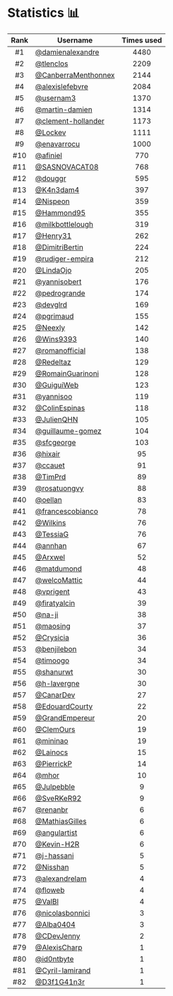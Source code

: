 # Statistics 📊

|Rank|Username|Times used|
:--------:|--------|:--------:|
|#1|[@damienalexandre](https://github.com/damienalexandre)|4480|
|#2|[@tlenclos](https://github.com/tlenclos)|2209|
|#3|[@CanberraMenthonnex](https://github.com/CanberraMenthonnex)|2144|
|#4|[@alexislefebvre](https://github.com/alexislefebvre)|2084|
|#5|[@usernam3](https://github.com/usernam3)|1370|
|#6|[@martin-damien](https://github.com/martin-damien)|1314|
|#7|[@clement-hollander](https://github.com/clement-hollander)|1173|
|#8|[@Lockev](https://github.com/Lockev)|1111|
|#9|[@enavarrocu](https://github.com/enavarrocu)|1000|
|#10|[@afiniel](https://github.com/afiniel)|770|
|#11|[@SASNOVACAT08](https://github.com/SASNOVACAT08)|768|
|#12|[@douggr](https://github.com/douggr)|595|
|#13|[@K4n3dam4](https://github.com/K4n3dam4)|397|
|#14|[@Nispeon](https://github.com/Nispeon)|359|
|#15|[@Hammond95](https://github.com/Hammond95)|355|
|#16|[@milkbottlelough](https://github.com/milkbottlelough)|319|
|#17|[@Henry31](https://github.com/Henry31)|262|
|#18|[@DimitriBertin](https://github.com/DimitriBertin)|224|
|#19|[@rudiger-empira](https://github.com/rudiger-empira)|212|
|#20|[@LindaOjo](https://github.com/LindaOjo)|205|
|#21|[@yannisobert](https://github.com/yannisobert)|176|
|#22|[@pedrogrande](https://github.com/pedrogrande)|174|
|#23|[@devglrd](https://github.com/devglrd)|169|
|#24|[@pgrimaud](https://github.com/pgrimaud)|155|
|#25|[@Neexly](https://github.com/Neexly)|142|
|#26|[@Wins9393](https://github.com/Wins9393)|140|
|#27|[@romanofficial](https://github.com/romanofficial)|138|
|#28|[@Redeltaz](https://github.com/Redeltaz)|129|
|#29|[@RomainGuarinoni](https://github.com/RomainGuarinoni)|128|
|#30|[@GuiguiWeb](https://github.com/GuiguiWeb)|123|
|#31|[@yannisoo](https://github.com/yannisoo)|119|
|#32|[@ColinEspinas](https://github.com/ColinEspinas)|118|
|#33|[@JulienQHN](https://github.com/JulienQHN)|105|
|#34|[@guillaume-gomez](https://github.com/guillaume-gomez)|104|
|#35|[@sfcgeorge](https://github.com/sfcgeorge)|103|
|#36|[@hixair](https://github.com/hixair)|95|
|#37|[@ccauet](https://github.com/ccauet)|91|
|#38|[@TimPrd](https://github.com/TimPrd)|89|
|#39|[@rosatuongvy](https://github.com/rosatuongvy)|88|
|#40|[@oellan](https://github.com/oellan)|83|
|#41|[@francescobianco](https://github.com/francescobianco)|78|
|#42|[@Wilkins](https://github.com/Wilkins)|76|
|#43|[@TessiaG](https://github.com/TessiaG)|76|
|#44|[@annhan](https://github.com/annhan)|67|
|#45|[@Arxwel](https://github.com/Arxwel)|52|
|#46|[@matdumond](https://github.com/matdumond)|48|
|#47|[@welcoMattic](https://github.com/welcoMattic)|44|
|#48|[@vprigent](https://github.com/vprigent)|43|
|#49|[@firatyalcin](https://github.com/firatyalcin)|39|
|#50|[@na-ji](https://github.com/na-ji)|38|
|#51|[@maosing](https://github.com/maosing)|37|
|#52|[@Crysicia](https://github.com/Crysicia)|36|
|#53|[@benjilebon](https://github.com/benjilebon)|34|
|#54|[@timoogo](https://github.com/timoogo)|34|
|#55|[@shanurwt](https://github.com/shanurwt)|30|
|#56|[@h-lavergne](https://github.com/h-lavergne)|30|
|#57|[@CanarDev](https://github.com/CanarDev)|27|
|#58|[@EdouardCourty](https://github.com/EdouardCourty)|22|
|#59|[@GrandEmpereur](https://github.com/GrandEmpereur)|20|
|#60|[@ClemOurs](https://github.com/ClemOurs)|19|
|#61|[@mininao](https://github.com/mininao)|19|
|#62|[@Lainocs](https://github.com/Lainocs)|15|
|#63|[@PierrickP](https://github.com/PierrickP)|14|
|#64|[@mhor](https://github.com/mhor)|10|
|#65|[@Julpebble](https://github.com/Julpebble)|9|
|#66|[@SveRKeR92](https://github.com/SveRKeR92)|9|
|#67|[@renanbr](https://github.com/renanbr)|6|
|#68|[@MathiasGilles](https://github.com/MathiasGilles)|6|
|#69|[@angulartist](https://github.com/angulartist)|6|
|#70|[@Kevin-H2R](https://github.com/Kevin-H2R)|6|
|#71|[@j-hassani](https://github.com/j-hassani)|5|
|#72|[@Nisshan](https://github.com/Nisshan)|5|
|#73|[@alexandrelam](https://github.com/alexandrelam)|4|
|#74|[@floweb](https://github.com/floweb)|4|
|#75|[@ValBl](https://github.com/ValBl)|4|
|#76|[@nicolasbonnici](https://github.com/nicolasbonnici)|3|
|#77|[@Alba0404](https://github.com/Alba0404)|3|
|#78|[@CDevJenny](https://github.com/CDevJenny)|2|
|#79|[@AlexisCharp](https://github.com/AlexisCharp)|1|
|#80|[@id0ntbyte](https://github.com/id0ntbyte)|1|
|#81|[@Cyril-lamirand](https://github.com/Cyril-lamirand)|1|
|#82|[@D3f1G41n3r](https://github.com/D3f1G41n3r)|1|
